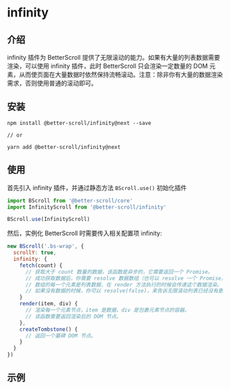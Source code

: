 # infinity

## 介绍

infinity 插件为 BetterScroll 提供了无限滚动的能力。如果有大量的列表数据需要渲染，可以使用 infinity 插件，此时 BetterScroll 只会渲染一定数量的 DOM 元素，从而使页面在大量数据时依然保持流畅滚动。注意：除非你有大量的数据渲染需求，否则使用普通的滚动即可。

## 安装

```shell
npm install @better-scroll/infinity@next --save

// or

yarn add @better-scroll/infinity@next
```

## 使用

首先引入 infinity 插件，并通过静态方法 `BScroll.use()` 初始化插件

```js
import BScroll from '@better-scroll/core'
import InfinityScroll from '@better-scroll/infinity'

BScroll.use(InfinityScroll)
```

然后，实例化 BetterScroll 时需要传入相关配置项 infinity:

```js
new BScroll('.bs-wrap', {
  scrollY: true,
  infinity: {
    fetch(count) {
      // 获取大于 count 数量的数据，该函数是异步的，它需要返回一个 Promise。
      // 成功获取数据后，你需要 resolve 数据数组（也可以 resolve 一个 Promise）。
      // 数组的每一个元素是列表数据，在 render 方法执行的时候会传递这个数据渲染。
      // 如果没有数据的时候，你可以 resolve(false)，来告诉无限滚动列表已经没有更多数据了。
    }
    render(item, div) {
      // 渲染每一个元素节点，item 是数据，div 是包裹元素节点的容器。
      // 该函数需要返回渲染后的 DOM 节点。
    },
    createTombstone() {
      // 返回一个墓碑 DOM 节点。
    }
  }
})
```

## 示例

<demo qrcode-url="infinity/">
  <template slot="code-template">
    <<< @/examples/vue/components/infinity/default.vue?template
  </template>
  <template slot="code-script">
    <<< @/examples/vue/components/infinity/default.vue?script
  </template>
  <template slot="code-style">
    <<< @/examples/vue/components/infinity/default.vue?style
  </template>
  <infinity-default slot="demo"></infinity-default>
</demo>